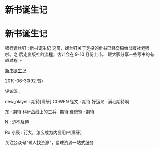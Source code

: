 # 新书诞生记

# 新书诞生记

银行螺丝钉 : 新书诞生记 这周，螺丝钉关于定投的新书已经交稿给出版社老师啦。之 后走出版社的流程，估计会在 9-10 月份上市。 跟大家分享一些写书的有趣过程～

[新书诞生记](https://mp.weixin.qq.com/s/dtz7aPq18cZXbwegS4ykzQ)

2019-06-30(92 赞)

评论区：

new_player : 期待[呲牙] COWEN 從文 : 期待 好运来 : 满心期待啊

东 : 期待 科研战线上的工兵 : 期待 俊爸爸 : 期待

N : 迫不及待

Ro 小辰 : 钉大，怎么成为内测用户[呲牙]

关注公众号"懒人找资源"，星球资源一站式服务